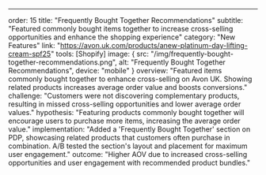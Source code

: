 ---
order: 15
title: "Frequently Bought Together Recommendations"
subtitle: "Featured commonly bought items together to increase cross-selling opportunities and enhance the shopping experience"
category: "New Features"
link: "https://avon.uk.com/products/anew-platinum-day-lifting-cream-spf25"
tools: [Shopify]
image: {
    src: "/img/frequently-bought-together-recommendations.png",
    alt: "Frequently Bought Together Recommendations",
    device: "mobile"
}
overview: "Featured items commonly bought together to enhance cross-selling on Avon UK. Showing related products increases average order value and boosts conversions."
challenge: "Customers were not discovering complementary products, resulting in missed cross-selling opportunities and lower average order values."
hypothesis: "Featuring products commonly bought together will encourage users to purchase more items, increasing the average order value."
implementation: "Added a 'Frequently Bought Together' section on PDP, showcasing related products that customers often purchase in combination. A/B tested the section's layout and placement for maximum user engagement."
outcome: "Higher AOV due to increased cross-selling opportunities and user engagement with recommended product bundles."